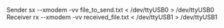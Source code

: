 Sender
sx --xmodem -vv file_to_send.txt < /dev/ttyUSB0 > /dev/ttyUSB0
Receiver
rx --xmodem -vv received_file.txt < /dev/ttyUSB1 > /dev/ttyUSB1

